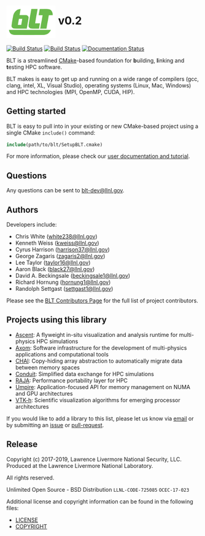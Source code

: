 # <img src="/share/blt/logo/blt_logo.png?raw=true" width="128" valign="middle" alt="BLT"/> v0.2

[![Build Status](https://travis-ci.org/LLNL/blt.svg)](https://travis-ci.org/LLNL/blt)
[![Build Status](https://ci.appveyor.com/api/projects/status/fuaftu9mvp0y488j/branch/master?svg=true)](https://ci.appveyor.com/project/cyrush/blt/branch/master)
[![Documentation Status](https://readthedocs.org/projects/llnl-blt/badge/?version=latest)](https://llnl-blt.readthedocs.io/en/latest/?badge=latest)

BLT is a streamlined [CMake](https://cmake.org)-based foundation for 
<b>b</b>uilding, <b>l</b>inking and <b>t</b>esting HPC software.

BLT makes is easy to get up and running on a wide range of compilers (gcc, clang, intel, XL, Visual Studio), 
operating systems (Linux, Mac, Windows) and HPC technologies (MPI, OpenMP, CUDA, HIP).

Getting started
---------------

BLT is easy to pull into in your existing or new CMake-based project using a single CMake `include()` command:

  ```cmake
  include(path/to/blt/SetupBLT.cmake)
  ```

For more information, please check our [user documentation and tutorial](https://llnl-blt.readthedocs.io).

Questions
---------

Any questions can be sent to blt-dev@llnl.gov.

Authors
-------

Developers include:

 * Chris White (white238@llnl.gov)
 * Kenneth Weiss (kweiss@llnl.gov)
 * Cyrus Harrison (harrison37@llnl.gov)
 * George Zagaris (zagaris2@llnl.gov)
 * Lee Taylor (taylor16@llnl.gov)
 * Aaron Black (black27@llnl.gov)
 * David A. Beckingsale (beckingsale1@llnl.gov)
 * Richard Hornung (hornung1@llnl.gov)
 * Randolph Settgast (settgast1@llnl.gov)

Please see the [BLT Contributors Page](https://github.com/LLNL/BLT/graphs/contributors) for the full list of project contributors.

Projects using this library
---------------------------

 * [Ascent](https://github.com/Alpine-DAV/ascent): A flyweight in-situ visualization and analysis runtime for multi-physics HPC simulations
 * [Axom](https://github.com/LLNL/axom): Software infrastructure for the development of multi-physics applications and computational tools
 * [CHAI](https://github.com/LLNL/CHAI): Copy-hiding array abstraction to automatically migrate data between memory spaces
 * [Conduit](https://github.com/LLNL/conduit): Simplified data exchange for HPC simulations
 * [RAJA](https://github.com/LLNL/raja): Performance portability layer for HPC
 * [Umpire](https://github.com/LLNL/Umpire): Application-focused API for memory management on NUMA and GPU architectures
 * [VTK-h](https://github.com/Alpine-DAV/vtk-h): Scientific visualization algorithms for emerging processor architectures

If you would like to add a library to this list, please let us know via [email](mailto:blt-dev@llnl.gov)
or by submitting an [issue](https://github.com/LLNL/blt/issues) or [pull-request](https://github.com/LLNL/blt/pulls).

Release
-------

Copyright (c) 2017-2019, Lawrence Livermore National Security, LLC.
Produced at the Lawrence Livermore National Laboratory.

All rights reserved.

Unlimited Open Source - BSD Distribution
`LLNL-CODE-725085`  `OCEC-17-023`

Additional license and copyright information can be found in the following files:
 * [LICENSE](./LICENSE)
 * [COPYRIGHT](./COPYRIGHT) 
 
